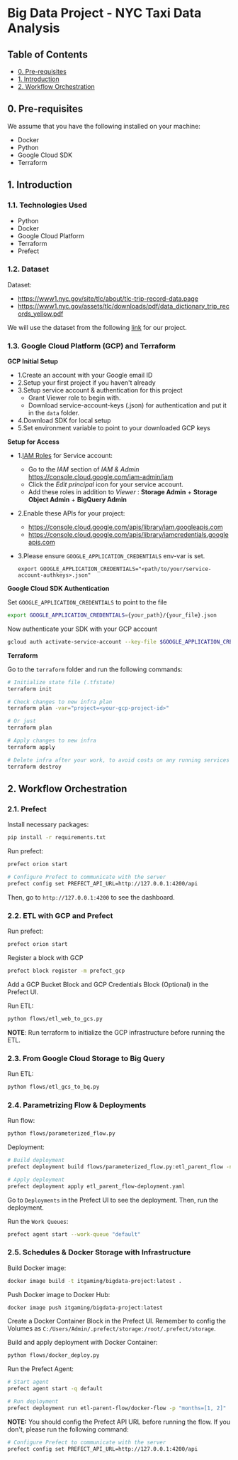# Big Data Project - NYC Taxi Data Analysis


## Table of Contents
- [0. Pre-requisites](#0-pre-requisites)
- [1. Introduction](#1-introduction)
- [2. Workflow Orchestration](#2-workflow-orchestration)


## 0. Pre-requisites

We assume that you have the following installed on your machine:
- Docker
- Python
- Google Cloud SDK
- Terraform


## 1. Introduction

### 1.1. Technologies Used

- Python
- Docker
- Google Cloud Platform
- Terraform
- Prefect


### 1.2. Dataset

Dataset:
- https://www1.nyc.gov/site/tlc/about/tlc-trip-record-data.page
- https://www1.nyc.gov/assets/tlc/downloads/pdf/data_dictionary_trip_records_yellow.pdf

We will use the dataset from the following [link](https://github.com/DataTalksClub/nyc-tlc-data) for our project.


### 1.3. Google Cloud Platform (GCP) and Terraform

__GCP Initial Setup__

- 1.Create an account with your Google email ID
- 2.Setup your first project if you haven't already
- 3.Setup service account & authentication for this project
    - Grant Viewer role to begin with.
    - Download service-account-keys (.json) for authentication and put it in the `data` folder.
- 4.Download SDK for local setup
- 5.Set environment variable to point to your downloaded GCP keys


__Setup for Access__
 
- 1.[IAM Roles](https://cloud.google.com/storage/docs/access-control/iam-roles) for Service account:
   * Go to the *IAM* section of *IAM & Admin* https://console.cloud.google.com/iam-admin/iam
   * Click the *Edit principal* icon for your service account.
   * Add these roles in addition to *Viewer* : **Storage Admin** + **Storage Object Admin** + **BigQuery Admin**
   
- 2.Enable these APIs for your project:
   * https://console.cloud.google.com/apis/library/iam.googleapis.com
   * https://console.cloud.google.com/apis/library/iamcredentials.googleapis.com
   
- 3.Please ensure `GOOGLE_APPLICATION_CREDENTIALS` env-var is set.
   ```shell
   export GOOGLE_APPLICATION_CREDENTIALS="<path/to/your/service-account-authkeys>.json"
   ```


__Google Cloud SDK Authentication__

Set `GOOGLE_APPLICATION_CREDENTIALS` to point to the file
```bash
export GOOGLE_APPLICATION_CREDENTIALS={your_path}/{your_file}.json
```

Now authenticate your SDK with your GCP account
```bash
gcloud auth activate-service-account --key-file $GOOGLE_APPLICATION_CREDENTIALS
```


__Terraform__

Go to the `terraform` folder and run the following commands:
```bash
# Initialize state file (.tfstate)
terraform init

# Check changes to new infra plan
terraform plan -var="project=<your-gcp-project-id>"

# Or just
terraform plan

# Apply changes to new infra
terraform apply

# Delete infra after your work, to avoid costs on any running services
terraform destroy
```

## 2. Workflow Orchestration

### 2.1. Prefect

Install necessary packages:
```bash
pip install -r requirements.txt
```

Run prefect:
```bash
prefect orion start

# Configure Prefect to communicate with the server
prefect config set PREFECT_API_URL=http://127.0.0.1:4200/api
```

Then, go to `http://127.0.0.1:4200` to see the dashboard.


### 2.2. ETL with GCP and Prefect

Run prefect:
```bash
prefect orion start
```

Register a block with GCP
```bash
prefect block register -m prefect_gcp
```

Add a GCP Bucket Block and GCP Credentials Block (Optional) in the Prefect UI.

Run ETL:
```bash
python flows/etl_web_to_gcs.py
```

__NOTE__: Run terraform to initialize the GCP infrastructure before running the ETL.


### 2.3. From Google Cloud Storage to Big Query

Run ETL:
```bash
python flows/etl_gcs_to_bq.py
```


### 2.4. Parametrizing Flow & Deployments

Run flow:
```bash
python flows/parameterized_flow.py
```

Deployment:
```bash
# Build deployment
prefect deployment build flows/parameterized_flow.py:etl_parent_flow -n "Parameterized ETL"

# Apply deployment
prefect deployment apply etl_parent_flow-deployment.yaml
```

Go to `Deployments` in the Prefect UI to see the deployment. Then, run the deployment.

Run the `Work Queues`:
```bash
prefect agent start --work-queue "default"
```


### 2.5. Schedules & Docker Storage with Infrastructure

Build Docker image:
```bash
docker image build -t itgaming/bigdata-project:latest .
```

Push Docker image to Docker Hub:
```bash
docker image push itgaming/bigdata-project:latest
```

Create a Docker Container Block in the Prefect UI. Remember to config the Volumes as `C:/Users/Admin/.prefect/storage:/root/.prefect/storage`.

Build and apply deployment with Docker Container:
```bash
python flows/docker_deploy.py
```

Run the Prefect Agent:
```bash
# Start agent
prefect agent start -q default

# Run deployment
prefect deployment run etl-parent-flow/docker-flow -p "months=[1, 2]"
```

__NOTE:__ You should config the Prefect API URL before running the flow. If you don't, please run the following command:
```bash
# Configure Prefect to communicate with the server
prefect config set PREFECT_API_URL=http://127.0.0.1:4200/api
```
